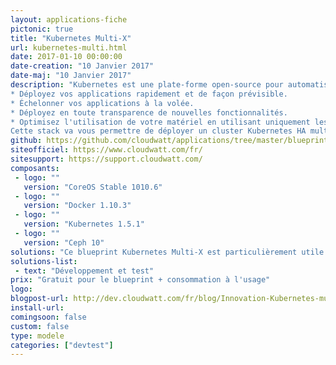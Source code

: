```yaml
---
layout: applications-fiche
pictonic: true
title: "Kubernetes Multi-X"
url: kubernetes-multi.html
date: 2017-01-10 00:00:00
date-creation: "10 Janvier 2017"
date-maj: "10 Janvier 2017"
description: "Kubernetes est une plate-forme open-source pour automatiser le déploiement, la mise à l'échelle et l'exploitation de conteneurs d'applications à travers des clusters, fournissant une infrastructure centrée sur le conteneur. Avec Kubernetes, vous êtes en mesure de répondre rapidement et efficacement à la demande des clients:
* Déployez vos applications rapidement et de façon prévisible.
* Échelonner vos applications à la volée.
* Déployez en toute transparence de nouvelles fonctionnalités.
* Optimisez l'utilisation de votre matériel en utilisant uniquement les ressources dont vous avez besoin. Notre objectif est de favoriser un écosystème de composants et d'outils qui soulagent la charge de l'exécution des applications dans les nuages publics et privés.
Cette stack va vous permettre de déployer un cluster Kubernetes HA multi-tenant multi-région en quelques clics."
github: https://github.com/cloudwatt/applications/tree/master/blueprint-kubernetes-ha
siteofficiel: https://www.cloudwatt.com/fr/
sitesupport: https://support.cloudwatt.com/
composants:
 - logo: ""
   version: "CoreOS Stable 1010.6"
 - logo: ""
   version: "Docker 1.10.3"
 - logo: ""
   version: "Kubernetes 1.5.1"
 - logo: ""
   version: "Ceph 10"
solutions: "Ce blueprint Kubernetes Multi-X est particulièrement utile pour les solutions Cloudwatt suivantes :"
solutions-list: 
 - text: "Développement et test"
prix: "Gratuit pour le blueprint + consommation à l'usage"
logo: 
blogpost-url: http://dev.cloudwatt.com/fr/blog/Innovation-Kubernetes-multi-x.html
install-url:
comingsoon: false
custom: false
type: modele
categories: ["devtest"]
---
```

